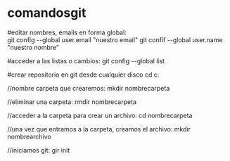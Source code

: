 # comandosgit

#editar nombres, emails en forma global:  
git config --global user.email "nuestro email"
git confif --global user.name "nuestro nombre"

#acceder a las listas o cambios:
git config --global list 


#crear repositorio en git desde cualquier disco 
cd c: 

//nombre carpeta que crearemos:
mkdir nombrecarpeta

//eliminar una carpeta: 
rmdir nombrecarpeta


//acceder a la carpeta para crear un archivo: 
cd nombrecarpeta

//una vez que entramos a la carpeta, creamos el archivo: 
mkdir nombrearchivo

//iniciamos git: 
gir init
